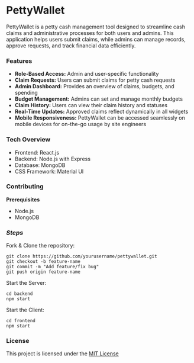 # PettyWallet 

PettyWallet is a petty cash management tool designed to streamline cash claims and administrative processes for both users and admins. This application helps users submit claims, while admins can manage records, approve requests, and track financial data efficiently.

### **Features**
+ **Role-Based Access:** Admin and user-specific functionality
+ **Claim Requests:** Users can submit claims for petty cash requests
+ **Admin Dashboard:** Provides an overview of claims, budgets, and spending
+ **Budget Management:** Admins can set and manage monthly budgets
+ **Claim History:** Users can view their claim history and statuses
+ **Real-Time Updates:** Approved claims reflect dynamically in all widgets
+ **Mobile Responsiveness:** PettyWallet can be accessed seamlessly on mobile devices for on-the-go usage by site engineers

### **Tech Overview**

+ Frontend: React.js
+ Backend: Node.js with Express
+ Database: MongoDB
+ CSS Framework: Material UI

### **Contributing**

**Prerequisites**
+ Node.js
+ MongoDB
    
### _**Steps**_

Fork & Clone the repository: 

    git clone https://github.com/yourusername/pettywallet.git
    git checkout -b feature-name
    git commit -m "Add feature/fix bug"
    git push origin feature-name

Start the Server:

    cd backend
    npm start

Start the Client:

    cd frontend
    npm start
    

### License
This project is licensed under the [MIT License](LICENSE)
